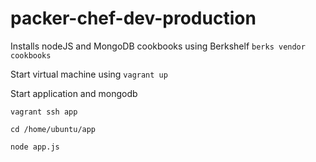 # packer-chef-dev-production

Installs nodeJS and MongoDB cookbooks using Berkshelf
`berks vendor cookbooks`

Start virtual machine using
`vagrant up`

Start application and mongodb 

`vagrant ssh app`


`cd /home/ubuntu/app`

`node app.js`

